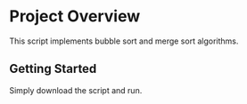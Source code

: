 # Project Overview

This script implements bubble sort and merge sort algorithms.

## Getting Started

Simply download the script and run.
